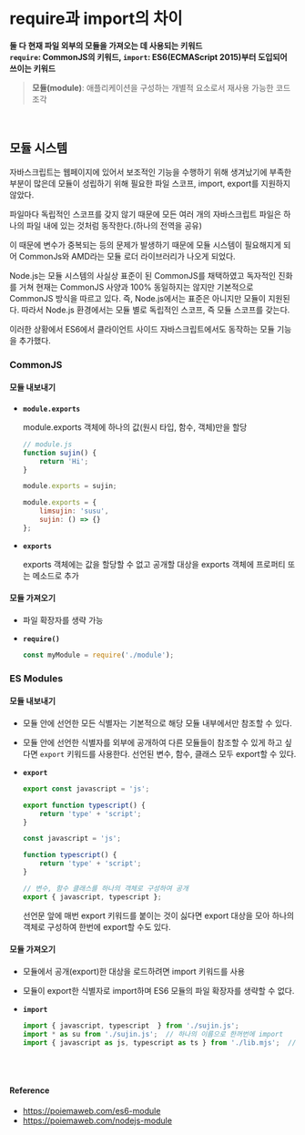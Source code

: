 # require과 import의 차이
**둘 다 현재 파일 외부의 모듈을 가져오는 데 사용되는 키워드**<br>
**`require`: CommonJS의 키워드, `import`: ES6(ECMAScript 2015)부터 도입되어 쓰이는 키워드**

> **모듈(module)**: 애플리케이션을 구성하는 개별적 요소로서 재사용 가능한 코드 조각 

<br>

## 모듈 시스템
자바스크립트는 웹페이지에 있어서 보조적인 기능을 수행하기 위해 생겨났기에 부족한 부분이 많은데 모듈이 성립하기 위해 필요한 파일 스코프, import, export를 지원하지 않았다.

파일마다 독립적인 스코프를 갖지 않기 때문에 모든 여러 개의 자바스크립트 파일은 하나의 파일 내에 있는 것처럼 동작한다.(하나의 전역을 공유)

이 때문에 변수가 중복되는 등의 문제가 발생하기 때문에 모듈 시스템이 필요해지게 되어 CommonJs와 AMD라는 모듈 로더 라이브러리가 나오게 되었다.

Node.js는 모듈 시스템의 사실상 표준이 된 CommonJS를 채택하였고 독자적인 진화를 거쳐 현재는 CommonJS 사양과 100% 동일하지는 않지만 기본적으로 CommonJS 방식을 따르고 있다. 즉, Node.js에서는 표준은 아니지만 모듈이 지원된다. 따라서 Node.js 환경에서는 모듈 별로 독립적인 스코프, 즉 모듈 스코프를 갖는다.

이러한 상황에서 ES6에서 클라이언트 사이드 자바스크립트에서도 동작하는 모듈 기능을 추가했다. 


### CommonJS
#### 모듈 내보내기
- **`module.exports`**

    module.exports 객체에 하나의 값(원시 타입, 함수, 객체)만을 할당
    ```js
    // module.js
    function sujin() {
        return 'Hi';
    }

    module.exports = sujin;
    ```
    ```js
    module.exports = {
        limsujin: 'susu',
        sujin: () => {}
    };
    ```

- **`exports`**

    exports 객체에는 값을 할당할 수 없고 공개할 대상을 exports 객체에 프로퍼티 또는 메소드로 추가


#### 모듈 가져오기
- 파일 확장자를 생략 가능
- **`require()`**
    
    ```js
    const myModule = require('./module');
    ```


### ES Modules
#### 모듈 내보내기
- 모듈 안에 선언한 모든 식별자는 기본적으로 해당 모듈 내부에서만 참조할 수 있다. 
- 모듈 안에 선언한 식별자를 외부에 공개하여 다른 모듈들이 참조할 수 있게 하고 싶다면 `export` 키워드를 사용한다. 선언된 변수, 함수, 클래스 모두 export할 수 있다.
    
- **`export`**
    
    ```js
    export const javascript = 'js';

    export function typescript() {
        return 'type' + 'script';
    }
    ```
    ```js
    const javascript = 'js';

    function typescript() {
        return 'type' + 'script';
    }

    // 변수, 함수 클래스를 하나의 객체로 구성하여 공개
    export { javascript, typescript };
    ```
    선언문 앞에 매번 export 키워드를 붙이는 것이 싫다면 export 대상을 모아 하나의 객체로 구성하여 한번에 export할 수도 있다.

#### 모듈 가져오기
- 모듈에서 공개(export)한 대상을 로드하려면 import 키워드를 사용
- 모듈이 export한 식별자로 import하며 ES6 모듈의 파일 확장자를 생략할 수 없다.

- **`import`**

    ```js
    import { javascript, typescript  } from './sujin.js';
    import * as su from './sujin.js';  // 하나의 이름으로 한꺼번에 import
    import { javascript as js, typescript as ts } from './lib.mjs';  // 이름을 변경해 import
    ```


<br><br>

#### Reference
- https://poiemaweb.com/es6-module
- https://poiemaweb.com/nodejs-module
